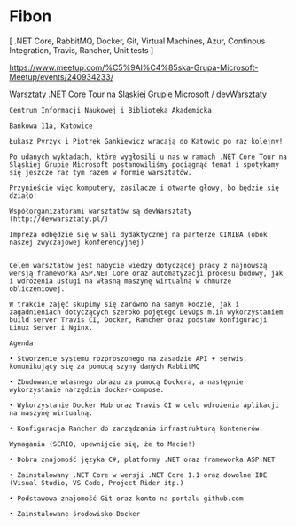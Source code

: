 # Fibon

[ .NET Core, RabbitMQ, Docker, Git, Virtual Machines, Azur, Continous Integration, Travis, Rancher, Unit tests ]


https://www.meetup.com/%C5%9Al%C4%85ska-Grupa-Microsoft-Meetup/events/240934233/


Warsztaty .NET Core Tour na Śląskiej Grupie Microsoft / devWarsztaty



    Centrum Informacji Naukowej i Biblioteka Akademicka

    Bankowa 11a, Katowice 

    Łukasz Pyrzyk i Piotrek Gankiewicz wracają do Katowic po raz kolejny! 

    Po udanych wykładach, które wygłosili u nas w ramach .NET Core Tour na Śląskiej Grupie Microsoft postanowiliśmy pociągnąć temat i spotykamy się jeszcze raz tym razem w formie warsztatów. 

    Przynieście więc komputery, zasilacze i otwarte głowy, bo będzie się działo!

    Współorganizatorami warsztatów są devWarsztaty (http://devwarsztaty.pl/) 

    Impreza odbędzie się w sali dydaktycznej na parterze CINIBA (obok naszej zwyczajowej konferencyjnej) 


    Celem warsztatów jest nabycie wiedzy dotyczącej pracy z najnowszą wersją frameworka ASP.NET Core oraz automatyzacji procesu budowy, jak i wdrożenia usługi na własną maszynę wirtualną w chmurze obliczeniowej. 

    W trakcie zajęć skupimy się zarówno na samym kodzie, jak i zagadnieniach dotyczących szeroko pojętego DevOps m.in wykorzystaniem build server Travis CI, Docker, Rancher oraz podstaw konfiguracji Linux Server i Nginx.

    Agenda

    • Stworzenie systemu rozproszonego na zasadzie API + serwis, komunikujący się za pomocą szyny danych RabbitMQ

    • Zbudowanie własnego obrazu za pomocą Dockera, a następnie wykorzystanie narzędzia docker-compose.

    • Wykorzystanie Docker Hub oraz Travis CI w celu wdrożenia aplikacji na maszynę wirtualną.

    • Konfiguracja Rancher do zarządzania infrastrukturą kontenerów. 

    Wymagania (SERIO, upewnijcie się, że to Macie!) 

    • Dobra znajomość języka C#, platformy .NET oraz frameworka ASP.NET

    • Zainstalowany .NET Core w wersji .NET Core 1.1 oraz dowolne IDE (Visual Studio, VS Code, Project Rider itp.)

    • Podstawowa znajomość Git oraz konto na portalu github.com

    • Zainstalowane środowisko Docker 

